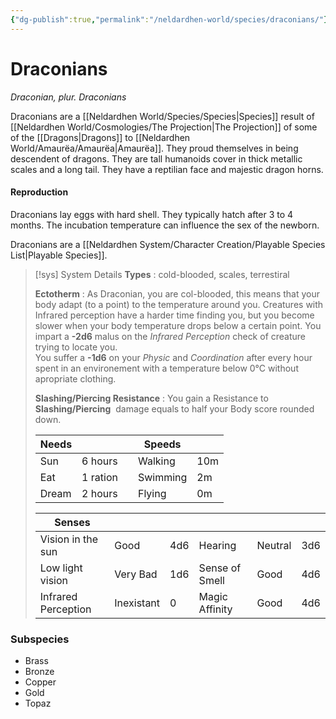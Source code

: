 ```yaml
---
{"dg-publish":true,"permalink":"/neldardhen-world/species/draconians/"}
---
```


# Draconians
*Draconian, plur. Draconians*

Draconians are a [[Neldardhen World/Species/Species\|Species]]  result of [[Neldardhen World/Cosmologies/The Projection\|The Projection]] of some of the [[Dragons\|Dragons]] to [[Neldardhen World/Amaurëa/Amaurëa\|Amaurëa]]. They proud themselves in being descendent of dragons. They are tall humanoids cover in thick metallic scales and a long tail. They have a reptilian face and majestic dragon horns.
#### Reproduction
Draconians lay eggs with hard shell. They typically hatch after 3 to 4 months. The incubation temperature can influence the sex of the newborn.

Draconians are a [[Neldardhen System/Character Creation/Playable Species List\|Playable Species]].

 > [!sys] System Details
 > **Types** : cold-blooded, scales, terrestiral
 > 
> **Ectotherm** : As Draconian, you are col-blooded, this means that your body adapt (to a point) to the temperature around you.
> Creatures with Infrared perception have a harder time finding you, but you become slower when your body temperature drops below a certain point.
> You impart a **-2d6** malus on the _Infrared Perception_ check of creature trying to locate you.  
> You suffer a **-1d6** on your _Physic_ and _Coordination_ after every hour spent in an environement with a temperature below 0°C without apropriate clothing.
> 
> **Slashing/Piercing Resistance** : You gain a Resistance to **Slashing/Piercing**  damage equals to half your Body score rounded down.
> 
> | **Needs** |          |     | **Speeds** |     |
> | --------- | -------- | --- | ---------- | --- |
> | Sun       | 6 hours  |     | Walking    | 10m |
> | Eat       | 1 ration |     | Swimming   | 2m  |
> | Dream     | 2 hours  |     | Flying     | 0m  |
> 
> | **Senses**          |            |     |                |         |     |
> | ------------------- | ---------- | --- | -------------- | ------- | --- |
> | Vision in the sun   | Good       | 4d6 | Hearing        | Neutral | 3d6 |
> | Low light vision    | Very Bad   | 1d6 | Sense of Smell | Good    | 4d6 |
> | Infrared Perception | Inexistant | 0   | Magic Affinity | Good    | 4d6 |
### Subspecies
- Brass
- Bronze
- Copper
- Gold
- Topaz
